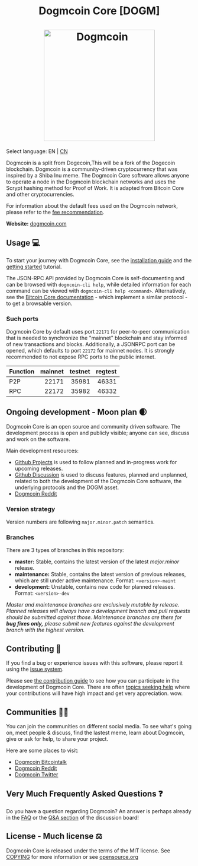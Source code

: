 <h1 align="center">
Dogmcoin Core [DOGM]  
<br/><br/>
<img src="https://64.media.tumblr.com/279188bca12976f5d7aa2cfac378a2ef/7fbc8b27b8232f02-96/s540x810/84e9b6e0ac8c3bfaefb5e17d6662ec2f7df96ad2.pnj" alt="Dogmcoin" width="300"/>
</h1>

<div align="center">

</div>

Select language: EN | [CN](./README_zh_CN.md)

Dogmcoin is a split from Dogecoin,This will be a fork of the Dogecoin blockchain.
Dogmcoin is a community-driven cryptocurrency that was inspired by a Shiba Inu meme. The Dogmcoin Core software allows anyone to operate a node in the Dogmcoin blockchain networks and uses the Scrypt hashing method for Proof of Work. It is adapted from Bitcoin Core and other cryptocurrencies.

For information about the default fees used on the Dogmcoin network, please
refer to the [fee recommendation](doc/fee-recommendation.md).

**Website:** [dogmcoin.com](https://dogmcoin.com)

## Usage 💻

To start your journey with Dogmcoin Core, see the [installation guide](INSTALL.md) and the [getting started](doc/getting-started.md) tutorial.

The JSON-RPC API provided by Dogmcoin Core is self-documenting and can be browsed with `dogmcoin-cli help`, while detailed information for each command can be viewed with `dogmcoin-cli help <command>`. Alternatively, see the [Bitcoin Core documentation](https://developer.bitcoin.org/reference/rpc/) - which implement a similar protocol - to get a browsable version.

### Such ports

Dogmcoin Core by default uses port `22171` for peer-to-peer communication that
is needed to synchronize the "mainnet" blockchain and stay informed of new
transactions and blocks. Additionally, a JSONRPC port can be opened, which
defaults to port `22172` for mainnet nodes. It is strongly recommended to not
expose RPC ports to the public internet.

| Function | mainnet | testnet | regtest |
| :------- | ------: | ------: | ------: |
| P2P      |   22171 |   35981 |   46331 |
| RPC      |   22172 |   35982 |   46332 |

## Ongoing development - Moon plan 🌒

Dogmcoin Core is an open source and community driven software. The development
process is open and publicly visible; anyone can see, discuss and work on the
software.

Main development resources:

* [Github Projects](https://github.com/dogmcoin/dogmcoin/projects) is used to
  follow planned and in-progress work for upcoming releases.
* [Github Discussion](https://github.com/dogmcoin/dogmcoin/discussions) is used
  to discuss features, planned and unplanned, related to both the development of
  the Dogmcoin Core software, the underlying protocols and the DOGM asset.  
* [Dogmcoin Reddit](https://www.reddit.com/r/dogmcoin/)

### Version strategy
Version numbers are following ```major.minor.patch``` semantics.

### Branches
There are 3 types of branches in this repository:

- **master:** Stable, contains the latest version of the latest *major.minor* release.
- **maintenance:** Stable, contains the latest version of previous releases, which are still under active maintenance. Format: ```<version>-maint```
- **development:** Unstable, contains new code for planned releases. Format: ```<version>-dev```

*Master and maintenance branches are exclusively mutable by release. Planned*
*releases will always have a development branch and pull requests should be*
*submitted against those. Maintenance branches are there for **bug fixes only,***
*please submit new features against the development branch with the highest version.*

## Contributing 🤝

If you find a bug or experience issues with this software, please report it
using the [issue system](https://github.com/dogmcoin/dogmcoin/issues/new?assignees=&labels=bug&template=bug_report.md&title=%5Bbug%5D+).

Please see [the contribution guide](CONTRIBUTING.md) to see how you can
participate in the development of Dogmcoin Core. There are often
[topics seeking help](https://github.com/dogmcoin/dogmcoin/labels/help%20wanted)
where your contributions will have high impact and get very appreciation. wow.

## Communities 🚀🍾

You can join the communities on different social media.
To see what's going on, meet people & discuss, find the lastest meme, learn
about Dogmcoin, give or ask for help, to share your project.

Here are some places to visit:

* [Dogmcoin Bitcointalk](https://bitcointalk.org/index.php?topic=5400580.0)
* [Dogmcoin Reddit](https://www.reddit.com/r/dogmcoin/)
* [Dogmcoin Twitter](https://twitter.com/dogmcoin)

## Very Much Frequently Asked Questions ❓

Do you have a question regarding Dogmcoin? An answer is perhaps already in the
[FAQ](doc/FAQ.md) or the
[Q&A section](https://github.com/dogmcoin/dogmcoin/discussions/categories/q-a)
of the discussion board!

## License - Much license ⚖️
Dogmcoin Core is released under the terms of the MIT license. See
[COPYING](COPYING) for more information or see
[opensource.org](https://opensource.org/licenses/MIT)
